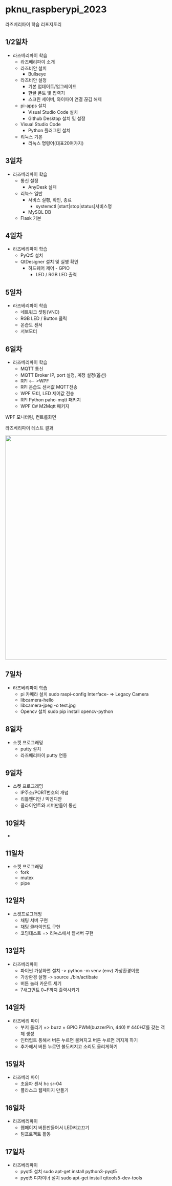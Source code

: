 # pknu_raspberypi_2023
라즈베리파이 학습 리포지토리

## 1/2일차 
- 라즈베리파이 학습
	- 라즈베리파이 소개
	- 라즈비안 설치
        - Bullseye
    - 라즈비안 설정
        - 기본 업데이트/업그레이드
        - 한글 폰트 및 입력기
        - 스크린 세이버, 와이파이 연결 끊김 해제
    - pi-apps 설치
        - Visual Studio Code 설치
        - Github Desktop 설치 및 설정
    - Visual Studio Code
        - Python 플러그인 설치
    - 리눅스 기본 
        - 리눅스 명령어(대표20여가지)


## 3일차
- 라즈베리파이 학습
    -  통신 설정
        - AnyDesk 실패
    - 리눅스 일반
        - 서비스 실횅, 확인, 종료
            - systemctl [start|stop|status]서비스명
        - MySQL DB
    - Flask 기본


## 4일차 
- 라즈베리파이 학습
    -  PyQt5 설치
    - QtDesigner 설치 및 실행 확인
        -  하드웨어 제어 - GPIO
            - LED / RGB LED 출력


## 5일차
- 라즈베리파이 학습
    - 네트워크 셋팅(VNC)
    - RGB LED / Button 클릭
    -  온습도 센서
    -  서보모터


## 6일차
- 라즈베리파이 학습
    - MQTT 통신 
    - MQTT Broker IP, port 설정, 계정 설정(옵션)
    - RPI <-- >WPF
    - RPI 온습도 센서값 MQTT전송
    - WPF 모터, LED 제어값 전송
    - RPI Python paho-mqtt 패키지
    - WPF C# M2Mqtt 패키지

WPF 모니터링, 컨트롤화면

라즈베리파이 테스트 결과

<img src="https://raw.githubusercontent.com/yeseoz/pknu_raspberypi_2023/main/image/Mqtt_Monitoring.gif" width="700">


## 7일차
- 라즈베리파이 학습
    - pi 카메라 설치 sudo raspi-config Interface- => Legacy Camera
    - libcamera-hello
    - libcamera-jpeg -o test.jpg
    - Opencv 설치 sudo pip install opencv-python


## 8일차 
- 소켓 프로그래밍
     - putty 설치
     - 라즈베리파이 putty 연동

## 9일차 
- 소켓 프로그래밍
	- IP주소/PORT번호의 개념
	- 리틀엔디안 / 빅엔디안
	- 클라이언트와 서버만들어 통신

## 10일차
- 

## 11일차
- 소켓 프로그래밍
    - fork
    - mutex
    - pipe


## 12일차
- 소켓프로그래밍
    - 채팅 서버 구현
    - 채팅 클라이언트 구현
    - 코딩테스트 => 리눅스에서 웹서버 구현

## 13일차
- 라즈베리파이
    - 파이썬 가상화면 설치 -> python -m venv (env) 가상환경이름
    - 가상환경 실행 -> source ./bin/actibate
    - 버튼 눌러 카운트 세기
    - 7새그먼트 0~F까지 출력시키기

## 14일차
- 라즈베리 파이
    - 부저 울리기 => buzz = GPIO.PWM(buzzerPin, 440) # 440HZ를 갖는 객체 생성
    - 인터럽트 통해서 버튼 누르면 불켜지고 버튼 누르면 꺼지게 하기
    - 추가해서 버튼 누르면 불도켜지고 소리도 울리게하기


## 15일차
- 라즈베리 파이 
    - 초음파 센서 hc sr-04
    - 플라스크 웹페이지 만들기

## 16일차
- 라즈베리파이
    - 웹페이지 버튼만들어서 LED켜고끄기
    - 팀프로젝트 활동

## 17일차
- 라즈베리파이
    - pyqt5 설치 sudo apt-get install python3-pyqt5
    - pyqt5 디자이너 설치 sudo apt-get install qttools5-dev-tools
